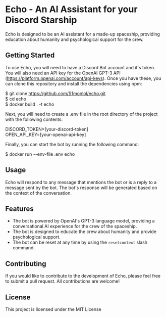 # Echo - An AI Assistant for your Discord Starship 

Echo is designed to be an AI assistant for a made-up spaceship, providing education about humanity and psychological support for the crew.


## Getting Started

To use Echo, you will need to have a Discord Bot account and it's token. You will also need an API key for the OpenAI GPT-3 API (https://platform.openai.com/account/api-keys). Once you have these, you can clone this repository and install the dependencies using npm:

$ git clone https://github.com/S1monlol/echo.git \
$ cd echo \
$ docker build . -t echo

Next, you will need to create a .env file in the root directory of the project with the following contents:

DISCORD_TOKEN=[your-discord-token] \
OPEN_API_KEY=[your-openai-api-key]

Finally, you can start the bot by running the following command:

$ docker run --env-file .env echo 


## Usage

Echo will respond to any message that mentions the bot or is a reply to a message sent by the bot. The bot's response will be generated based on the context of the conversation.

## Features

- The bot is powered by OpenAI's GPT-3 language model, providing a conversational AI experience for the crew of the spaceship.
- The bot is designed to educate the crew about humanity and provide psychological support.
- The bot can be reset at any time by using the `resetcontext` slash command.

## Contributing

If you would like to contribute to the development of Echo, please feel free to submit a pull request. All contributions are welcome!

## License

This project is licensed under the MIT License 
